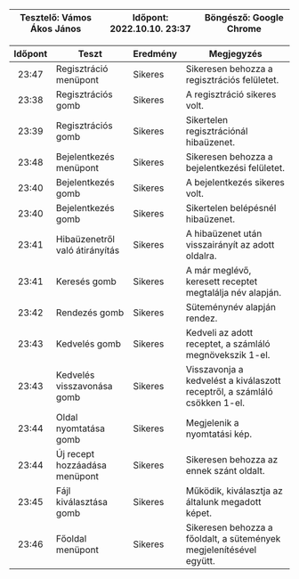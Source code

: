 | Tesztelő: Vámos Ákos János | Időpont: 2022.10.10. 23:37 | Böngésző: Google Chrome |
| -------------------------------------|----------|-------------------------|

| Időpont | Teszt                | Eredmény | Megjegyzés                                                            |
|:-------:|----------------------|----------|-----------------------------------------------------------------------|
| 23:47 | Regisztráció menüpont | Sikeres | Sikeresen behozza a regisztrációs felületet. | 
| 23:38 | Regisztrációs gomb | Sikeres | A regisztráció sikeres volt. |
| 23:39 | Regisztrációs gomb | Sikeres | Sikertelen regisztrációnál hibaüzenet. |
| 23:48 | Bejelentkezés menüpont | Sikeres | Sikeresen behozza a bejelentkezési felületet. | 
| 23:40 | Bejelentkezés gomb | Sikeres | A bejelentkezés sikeres volt. |
| 23:40 | Bejelentkezés gomb | Sikeres | Sikertelen belépésnél hibaüzenet. |
| 23:41 | Hibaüzenetről való átirányítás | Sikeres | A hibaüzenet után visszairányít az adott oldalra. |
| 23:41 | Keresés gomb | Sikeres | A már meglévő, keresett receptet megtalálja név alapján. |
| 23:42 | Rendezés gomb | Sikeres  | Süteménynév alapján rendez. |
| 23:43 | Kedvelés gomb | Sikeres | Kedveli az adott receptet, a számláló megnövekszik 1-el. |
| 23:43 | Kedvelés visszavonása gomb | Sikeres | Visszavonja a kedvelést a kiválaszott receptről, a számláló csökken 1-el. |
| 23:44 | Oldal nyomtatása gomb | Sikeres | Megjelenik a nyomtatási kép. |
| 23:44 | Új recept hozzáadása menüpont | Sikeres | Sikeresen behozza az ennek szánt oldalt. | 
| 23:45 | Fájl kiválasztása gomb | Sikeres | Működik, kiválasztja az általunk megadott képet. |
| 23:46 | Főoldal menüpont | Sikeres | Sikeresen behozza a főoldalt, a sütemények megjelenítésével együtt. |
